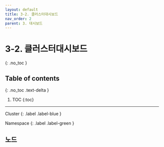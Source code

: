 ```yaml
---
layout: default
title: 3-2. 클러스터대시보드
nav_order: 2
parent: 3. 대시보드
---
```


# 3-2. 클러스터대시보드
{: .no_toc }

## Table of contents
{: .no_toc .text-delta }

1. TOC
{:toc}

---

<div class="code-example" markdown="1">
Cluster
{: .label .label-blue }

Namespace
{: .label .label-green }
</div>

## 노드
